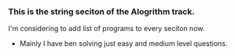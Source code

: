  ### This is the string seciton of the Alogrithm track.
 
 I'm considering to add list of programs to every seciton now.
 * Mainly I have ben solving just easy and medium level questions.